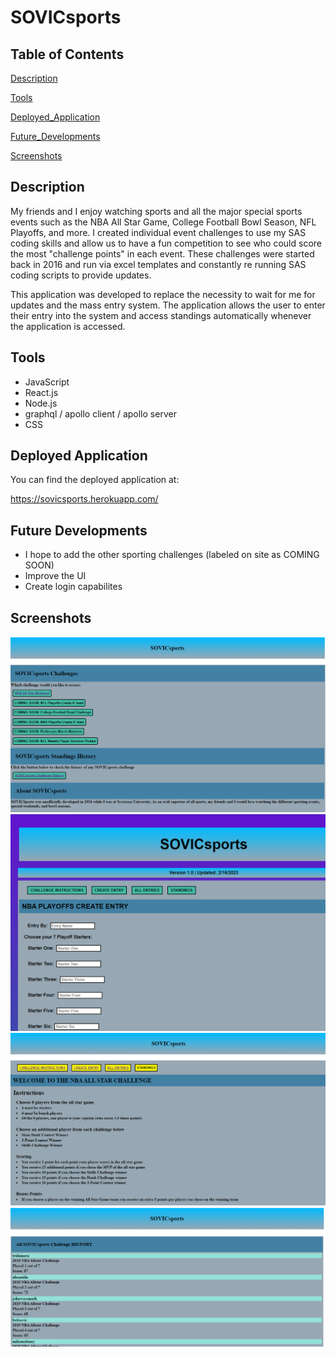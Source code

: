 # SOVICsports

## Table of Contents

[Description](#description)

[Tools](#tools)

[Deployed_Application](#deployed-application)

[Future_Developments](#future-developments)

[Screenshots](#screenshots)


## Description

My friends and I enjoy watching sports and all the major special sports events such as the NBA All Star Game, College Football Bowl Season, NFL Playoffs, and more. I created individual event challenges to use my SAS coding skills and allow us to have a fun competition to see who could score the most "challenge points" in each event. These challenges were started back in 2016 and run via excel templates and constantly re running SAS coding scripts to provide updates.

This application was developed to replace the necessity to wait for me for updates and the mass entry system. The application allows the user to enter their entry into the system and access standings automatically whenever the application is accessed.

## Tools 

* JavaScript
* React.js
* Node.js
* graphql / apollo client / apollo server
* CSS

## Deployed Application

You can find the deployed application at: 

https://sovicsports.herokuapp.com/

## Future Developments

* I hope to add the other sporting challenges (labeled on site as COMING SOON)
* Improve the UI
* Create login capabilites

## Screenshots

![](client/src/images/homepage.PNG)
![](client/src/images/add-entry.PNG)
![](client/src/images/nba-instructions.PNG)
![](client/src/images/history.PNG)